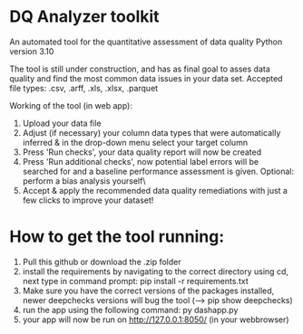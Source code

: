 # DQ Analyzer toolkit
An automated tool for the quantitative assessment of data quality
Python version 3.10

The tool is still under construction, and has as final goal to asses data quality and find the most common data issues in your data set. 
Accepted file types: .csv, .arff, .xls, .xlsx, .parquet

Working of the tool (in web app):
1. Upload your data file 
2. Adjust (if necessary) your column data types that were automatically inferred & in the drop-down menu select your target column
3. Press 'Run checks', your data quality report will now be created
4. Press 'Run additional checks', now potential label errors will be searched for and a baseline performance assessment is given. Optional: perform a bias analysis yourself\
5. Accept & apply the recommended data quality remediations with just a few clicks to improve your dataset!


# How to get the tool running:
1. Pull this github or download the .zip folder
2. install the requirements by navigating to the correct directory using cd, next type in command prompt: pip install -r requirements.txt
3. Make sure you have the correct versions of the packages installed, newer deepchecks versions will bug the tool (--> pip show deepchecks)
3. run the app using the following command: py dashapp.py
4. your app will now be run on http://127.0.0.1:8050/ (in your webbrowser)


